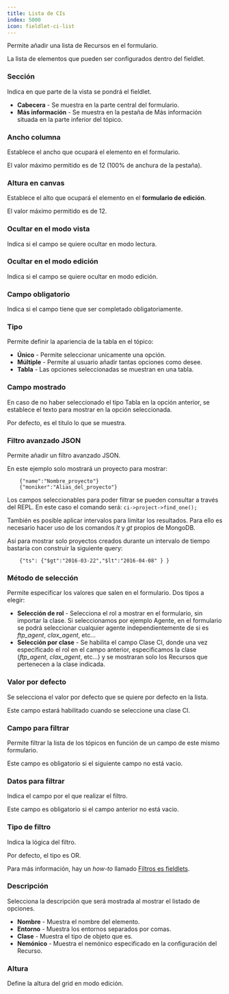 ```yaml
---
title: Lista de CIs
index: 5000
icon: fieldlet-ci-list
---
```


Permite añadir una lista de Recursos en el formulario.

La lista de elementos que pueden ser configurados dentro del fieldlet.

### Sección

Indica en que parte de la vista se pondrá el fieldlet.

- **Cabecera** - Se muestra en la parte central del formulario.
- **Más información** - Se muestra en la pestaña de Más información situada en la parte inferior del tópico.

### Ancho columna

Establece el ancho que ocupará el elemento en el formulario.

El valor máximo permitido es de 12 (100% de anchura de la pestaña).

### Altura en canvas

Establece el alto que ocupará el elemento en el **formulario de edición**.

El valor máximo permitido es de 12.

### Ocultar en el modo vista

Indica si el campo se quiere ocultar en modo lectura.

### Ocultar en el modo edición

Indica si el campo se quiere ocultar en modo edición.

### Campo obligatorio

Indica si el campo tiene que ser completado obligatoriamente.

### Tipo

Permite definir la apariencia de la tabla en el tópico:

- **Único** - Permite seleccionar unicamente una opción.
- **Múltiple** - Permite al usuario añadir tantas opciones como desee.
- **Tabla** - Las opciones seleccionadas se muestran en una tabla.

### Campo mostrado

En caso de no haber seleccionado el tipo Tabla en la opción anterior, se establece el texto para mostrar en la opción
seleccionada.

Por defecto, es el titulo lo que se muestra.

### Filtro avanzado JSON

Permite añadir un filtro avanzado JSON.

En este ejemplo solo mostrará un proyecto para mostrar:

        {"name":"Nombre_proyecto"}
        {"moniker":"Alias_del_proyecto"}

Los campos seleccionables para poder filtrar se pueden consultar a través del REPL. En este caso el comando será:
`ci->project->find_one();`

También es posible aplicar intervalos para limitar los resultados. Para ello es necesario hacer uso de los comandos *lt*
y *gt* propios de MongoDB.

Así para mostrar solo proyectos creados durante un intervalo de tiempo bastaria con construir la siguiente query:

        {"ts": {"$gt":"2016-03-22","$lt":"2016-04-08" } }


### Método de selección

Permite especificar los valores que salen en el formulario. Dos tipos a elegir:

- **Selección de rol** - Selecciona el rol a mostrar en el formulario, sin importar la clase. Si seleccionamos por
  ejemplo Agente, en el formulario se podrá seleccionar cualquier agente independientemente de si es *ftp_agent*,
*clax_agent*, etc...
- **Selección por clase** - Se habilita el campo Clase CI, donde una vez especificado el rol en el campo anterior,
  especificamos la clase (*ftp_agent*, *clax_agent*, etc...) y se mostraran solo los Recursos que pertenecen a la clase
indicada.

### Valor por defecto

Se selecciona el valor por defecto que se quiere por defecto en la lista.

Este campo estará habilitado cuando se seleccione una clase CI.

### Campo para filtrar

Permite filtrar la lista de los tópicos en función de un campo de este mismo formulario.

Este campo es obligatorio si el siguiente campo no está vacio.

### Datos para filtrar

Indica el campo por el que realizar el filtro.

Este campo es obligatorio si el campo anterior no está vacio.

### Tipo de filtro

Indica la lógica del filtro.

Por defecto, el tipo es OR.

Para más información, hay un *how-to* llamado [Filtros es fieldlets](/how-to/filter-fieldlet).


### Descripción

Selecciona la descripción que será mostrada al mostrar el listado de opciones.

- **Nombre** - Muestra el nombre del elemento.
- **Entorno** - Muestra los entornos separados por comas.
- **Clase** - Muestra el tipo de objeto que es.
- **Nemónico** - Muestra el nemónico especificado en la configuración del Recurso.


### Altura

Define la altura del grid en modo edición.
